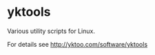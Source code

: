 yktools
=======

Various utility scripts for Linux.

For details see http://yktoo.com/software/yktools
